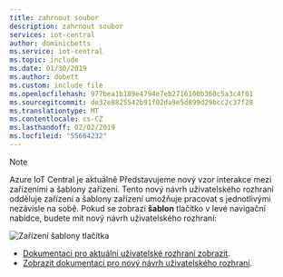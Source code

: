 ```yaml
---
title: zahrnout soubor
description: zahrnout soubor
services: iot-central
author: dominicbetts
ms.service: iot-central
ms.topic: include
ms.date: 01/30/2019
ms.author: dobett
ms.custom: include file
ms.openlocfilehash: 977bea1b189e4794e7eb2716100b360c5a3c4f01
ms.sourcegitcommit: de32e8825542b91f02da9e5d899d29bcc2c37f28
ms.translationtype: MT
ms.contentlocale: cs-CZ
ms.lasthandoff: 02/02/2019
ms.locfileid: "55664232"
---
```

> [!Note]
> Azure IoT Central je aktuálně Představujeme nový vzor interakce mezi zařízeními a šablony zařízení. Tento nový návrh uživatelského rozhraní odděluje zařízení a šablony zařízení umožňuje pracovat s jednotlivými nezávisle na sobě. Pokud se zobrazí **šablon** tlačítko v levé navigační nabídce, budete mít nový návrh uživatelského rozhraní:
>
> ![Zařízení šablony tlačítka](media/iot-central-experimental-note/devicetemplate.png)
>
> * [Dokumentaci pro aktuální uživatelské rozhraní zobrazit](../articles/iot-central/overview-iot-central.md).
> * [Zobrazit dokumentaci pro nový návrh uživatelského rozhraní](../articles/iot-central/overview-iot-central.md?toc=/azure/iot-central-experimental/toc.json&bc=/azure/iot-central-experimental/breadcrumb/toc.json).
